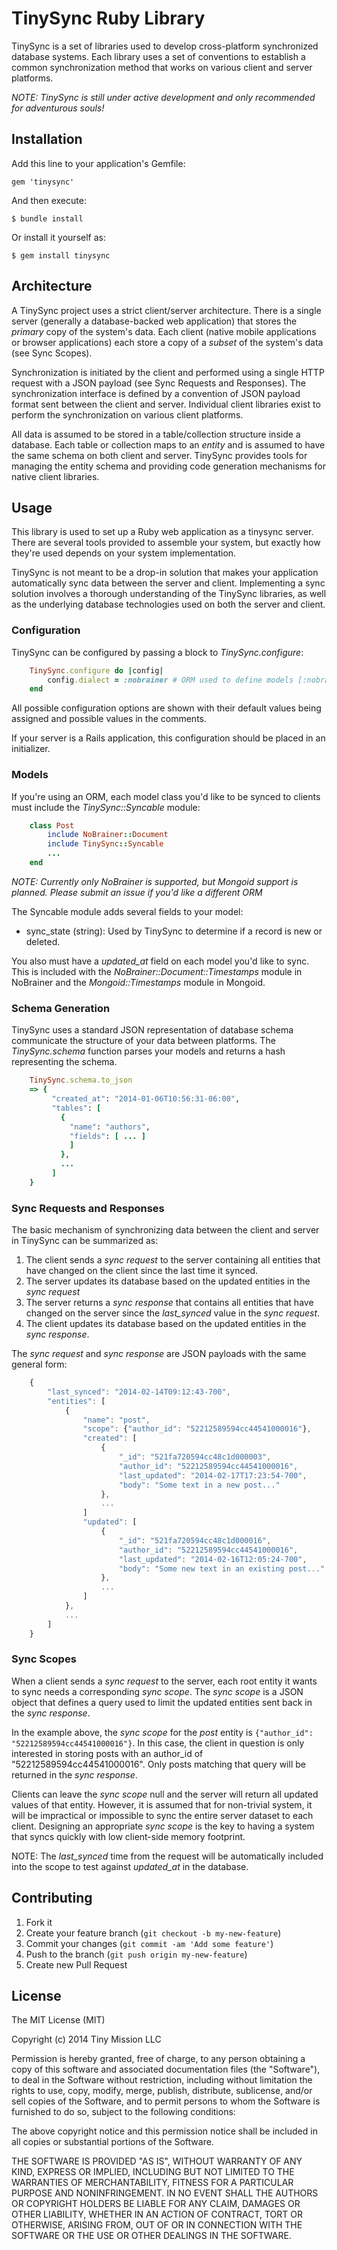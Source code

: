 # TinySync Ruby Library

TinySync is a set of libraries used to develop cross-platform synchronized database systems.
Each library uses a set of conventions to establish a common synchronization method that works on various client and server platforms.

*NOTE: TinySync is still under active development and only recommended for adventurous souls!*


## Installation

Add this line to your application's Gemfile:

    gem 'tinysync'

And then execute:

    $ bundle install

Or install it yourself as:

    $ gem install tinysync


## Architecture

A TinySync project uses a strict client/server architecture.
There is a single server (generally a database-backed web application) that stores the *primary* copy of the system's data.
Each client (native mobile applications or browser applications) each store a copy of a *subset* of the system's data (see Sync Scopes).

Synchronization is initiated by the client and performed using a single HTTP request with a JSON payload (see Sync Requests and Responses).
The synchronization interface is defined by a convention of JSON payload format sent between the client and server.
Individual client libraries exist to perform the synchronization on various client platforms.

All data is assumed to be stored in a table/collection structure inside a database.
Each table or collection maps to an *entity* and is assumed to have the same schema on both client and server.
TinySync provides tools for managing the entity schema and providing code generation mechanisms for native client libraries.


## Usage

This library is used to set up a Ruby web application as a tinysync server.
There are several tools provided to assemble your system, but exactly how they're used depends on your system implementation.

TinySync is not meant to be a drop-in solution that makes your application automatically sync data between the server and client.
Implementing a sync solution involves a thorough understanding of the TinySync libraries, as well as the underlying database technologies used on both the server and client.


### Configuration

TinySync can be configured by passing a block to *TinySync.configure*:

```ruby
    TinySync.configure do |config|
        config.dialect = :nobrainer # ORM used to define models [:nobrainer]
    end
```

All possible configuration options are shown with their default values being assigned and possible values in the comments.

If your server is a Rails application, this configuration should be placed in an initializer.


### Models

If you're using an ORM, each model class you'd like to be synced to clients must include the *TinySync::Syncable* module:

```ruby
    class Post
        include NoBrainer::Document
        include TinySync::Syncable
        ...
    end
```

*NOTE: Currently only NoBrainer is supported, but Mongoid support is planned. Please submit an issue if you'd like a different ORM*

The Syncable module adds several fields to your model:

* sync_state (string): Used by TinySync to determine if a record is new or deleted.

You also must have a *updated_at* field on each model you'd like to sync.
This is included with the *NoBrainer::Document::Timestamps* module in NoBrainer and the *Mongoid::Timestamps* module in Mongoid.


### Schema Generation

TinySync uses a standard JSON representation of database schema communicate the structure of your data between platforms.
The *TinySync.schema* function parses your models and returns a hash representing the schema.

```ruby
    TinySync.schema.to_json
    => {
         "created_at": "2014-01-06T10:56:31-06:00",
         "tables": [
           {
             "name": "authors",
             "fields": [ ... ]
             ]
           },
           ...
         ]
    }
```


### Sync Requests and Responses

The basic mechanism of synchronizing data between the client and server in TinySync can be summarized as:

1. The client sends a *sync request* to the server containing all entities that have changed on the client since the last time it synced.
2. The server updates its database based on the updated entities in the *sync request*
3. The server returns a *sync response* that contains all entities that have changed on the server since the *last_synced* value in the *sync request*.
4. The client updates its database based on the updated entities in the *sync response*.

The *sync request* and *sync response* are JSON payloads with the same general form:

```javascript
    {
        "last_synced": "2014-02-14T09:12:43-700",
        "entities": [
            {
                "name": "post",
                "scope": {"author_id": "52212589594cc44541000016"},
                "created": [
                    {
                        "_id": "521fa720594cc48c1d000003",
                        "author_id": "52212589594cc44541000016",
                        "last_updated": "2014-02-17T17:23:54-700",
                        "body": "Some text in a new post..."
                    },
                    ...
                ]
                "updated": [
                    {
                        "_id": "521fa720594cc48c1d000016",
                        "author_id": "52212589594cc44541000016",
                        "last_updated": "2014-02-16T12:05:24-700",
                        "body": "Some new text in an existing post..."
                    },
                    ...
                ]
            },
            ...
        ]
    }
```


### Sync Scopes

When a client sends a *sync request* to the server, each root entity it wants to sync needs a corresponding *sync scope*.
The *sync scope* is a JSON object that defines a query used to limit the updated entities sent back in the *sync response*.

In the example above, the *sync scope* for the *post* entity is `{"author_id": "52212589594cc44541000016"}`.
In this case, the client in question is only interested in storing posts with an author_id of "52212589594cc44541000016".
Only posts matching that query will be returned in the *sync response*.

Clients can leave the *sync scope* null and the server will return all updated values of that entity.
However, it is assumed that for non-trivial system, it will be impractical or impossible to sync the entire server dataset to each client.
Designing an appropriate *sync scope* is the key to having a system that syncs quickly with low client-side memory footprint.

NOTE: The *last_synced* time from the request will be automatically included into the scope to test against *updated_at* in the database.




## Contributing

1. Fork it
2. Create your feature branch (`git checkout -b my-new-feature`)
3. Commit your changes (`git commit -am 'Add some feature'`)
4. Push to the branch (`git push origin my-new-feature`)
5. Create new Pull Request


## License

The MIT License (MIT)

Copyright (c) 2014 Tiny Mission LLC

Permission is hereby granted, free of charge, to any person obtaining a copy
of this software and associated documentation files (the "Software"), to deal
in the Software without restriction, including without limitation the rights
to use, copy, modify, merge, publish, distribute, sublicense, and/or sell
copies of the Software, and to permit persons to whom the Software is
furnished to do so, subject to the following conditions:

The above copyright notice and this permission notice shall be included in
all copies or substantial portions of the Software.

THE SOFTWARE IS PROVIDED "AS IS", WITHOUT WARRANTY OF ANY KIND, EXPRESS OR
IMPLIED, INCLUDING BUT NOT LIMITED TO THE WARRANTIES OF MERCHANTABILITY,
FITNESS FOR A PARTICULAR PURPOSE AND NONINFRINGEMENT. IN NO EVENT SHALL THE
AUTHORS OR COPYRIGHT HOLDERS BE LIABLE FOR ANY CLAIM, DAMAGES OR OTHER
LIABILITY, WHETHER IN AN ACTION OF CONTRACT, TORT OR OTHERWISE, ARISING FROM,
OUT OF OR IN CONNECTION WITH THE SOFTWARE OR THE USE OR OTHER DEALINGS IN
THE SOFTWARE.
